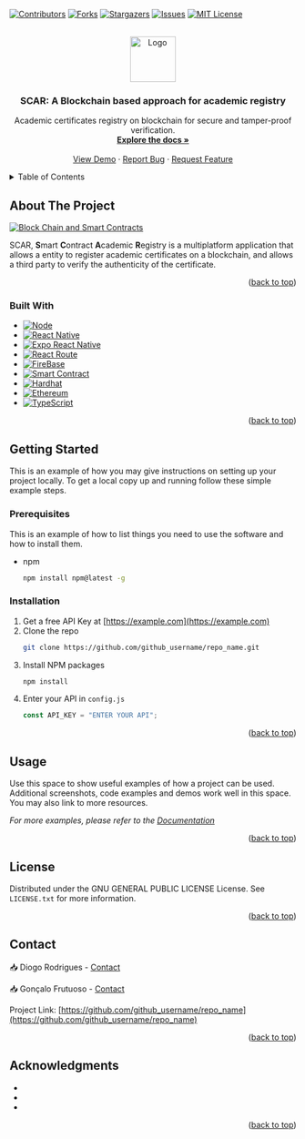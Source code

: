 <a name="readme-top"></a>

<!-- PROJECT SHIELDS -->
<!--
*** I'm using markdown "reference style" links for readability.
*** Reference links are enclosed in brackets [ ] instead of parentheses ( ).
*** See the bottom of this document for the declaration of the reference variables
*** for contributors-url, forks-url, etc. This is an optional, concise syntax you may use.
*** https://www.markdownguide.org/basic-syntax/#reference-style-links
-->

[![Contributors][contributors-shield]][contributors-url]
[![Forks][forks-shield]][forks-url]
[![Stargazers][stars-shield]][stars-url]
[![Issues][issues-shield]][issues-url]
[![MIT License][license-shield]][license-url]

<!-- PROJECT LOGO -->
<br />
<div align="center">
  <a href="https://github.com/DiGo-Certify/DiGo-certify-app">
    <img src="images/logo.png" alt="Logo" width="80" height="80">
  </a>

<h3 align="center">SCAR: A Blockchain based approach for academic registry</h3>

  <p align="center">
    Academic certificates registry on blockchain for secure and tamper-proof verification.
    <br />
    <a href="https://github.com/DiGo-Certify/DiGo-certify-app"><strong>Explore the docs »</strong></a>
    <br />
    <br />
    <a href="https://github.com/DiGo-Certify/DiGo-certify-app">View Demo</a>
    ·
    <a href="https://github.com/DiGo-Certify/DiGo-certify-app/issues">Report Bug</a>
    ·
    <a href="https://github.com/DiGo-Certify/DiGo-certify-app/issues">Request Feature</a>
  </p>
</div>

<!-- TABLE OF CONTENTS -->
<details>
  <summary>Table of Contents</summary>
  <ol>
    <li>
      <a href="#about-the-project">About The Project</a>
      <ul>
        <li><a href="#built-with">Built With</a></li>
      </ul>
    </li>
    <li>
      <a href="#getting-started">Getting Started</a>
      <ul>
        <li><a href="#prerequisites">Prerequisites</a></li>
        <li><a href="#installation">Installation</a></li>
      </ul>
    </li>
    <li><a href="#usage">Usage</a></li>
    <li><a href="#license">License</a></li>
    <li><a href="#contact">Contact</a></li>
    <li><a href="#acknowledgments">Acknowledgments</a></li>
  </ol>
</details>

<!-- ABOUT THE PROJECT -->

## About The Project

[![Block Chain and Smart Contracts][product-screenshot]][product-screenshot]

SCAR, **S**mart **C**ontract **A**cademic **R**egistry is a multiplatform application that allows a entity to register academic certificates on a blockchain, and allows a third party to verify the authenticity of the certificate.

<p align="right">(<a href="#readme-top">back to top</a>)</p>

### Built With

- [![Node][Node.js]][Node-url]
- [![React Native][ReactNative.js]][ReactNative-url]
- [![Expo React Native][Expo.js]][Expo-url]
- [![React Route][ReactRoute.js]][ReactRoute-url]
- [![FireBase][FireBase.js]][FireBase-url]
- [![Smart Contract][Solidity.sol]][Solidity-url]
- [![Hardhat][Hardhat.js]][Hardhat-url]
- [![Ethereum][Ethereum.js]][Ethereum-url]
- [![TypeScript][TypeScript.ts]][TypeScript-url]

<p align="right">(<a href="#readme-top">back to top</a>)</p>

<!-- GETTING STARTED -->

## Getting Started

This is an example of how you may give instructions on setting up your project locally.
To get a local copy up and running follow these simple example steps.

### Prerequisites

This is an example of how to list things you need to use the software and how to install them.

- npm
  ```sh
  npm install npm@latest -g
  ```

### Installation

1. Get a free API Key at [https://example.com](https://example.com)
2. Clone the repo
   ```sh
   git clone https://github.com/github_username/repo_name.git
   ```
3. Install NPM packages
   ```sh
   npm install
   ```
4. Enter your API in `config.js`
   ```js
   const API_KEY = "ENTER YOUR API";
   ```

<p align="right">(<a href="#readme-top">back to top</a>)</p>

<!-- USAGE EXAMPLES -->

## Usage

Use this space to show useful examples of how a project can be used. Additional screenshots, code examples and demos work well in this space. You may also link to more resources.

_For more examples, please refer to the [Documentation](https://example.com)_

<p align="right">(<a href="#readme-top">back to top</a>)</p>

<!-- LICENSE -->

## License

Distributed under the GNU GENERAL PUBLIC LICENSE License. See `LICENSE.txt` for more information.

<p align="right">(<a href="#readme-top">back to top</a>)</p>

<!-- CONTACT -->

## Contact

:inbox_tray: Diogo Rodrigues - [Contact](mailto:a49513@alunos.isel.pt)

:inbox_tray: Gonçalo Frutuoso - [Contact](mailto:a49495@alunos.isel.pt)

Project Link: [https://github.com/github_username/repo_name](https://github.com/github_username/repo_name)

<p align="right">(<a href="#readme-top">back to top</a>)</p>

<!-- ACKNOWLEDGMENTS -->

## Acknowledgments

- []()
- []()
- []()

<p align="right">(<a href="#readme-top">back to top</a>)</p>

<!-- MARKDOWN LINKS & IMAGES -->

[contributors-shield]: https://img.shields.io/github/contributors/DiGo-Certify/DiGo-certify-app.svg?style=for-the-badge
[contributors-url]: https://github.com/DiGo-Certify/DiGo-certify-app/graphs/contributors
[forks-shield]: https://img.shields.io/github/forks/DiGo-Certify/DiGo-certify-app.svg?style=for-the-badge
[forks-url]: https://github.com/DiGo-Certify/DiGo-certify-app/network/members
[stars-shield]: https://img.shields.io/github/stars/DiGo-Certify/DiGo-certify-app.svg?style=for-the-badge
[stars-url]: https://github.com/DiGo-Certify/DiGo-certify-app/stargazers
[issues-shield]: https://img.shields.io/github/issues/DiGo-Certify/DiGo-certify-app.svg?style=for-the-badge
[issues-url]: https://github.com/DiGo-Certify/DiGo-certify-app/issues
[license-shield]: https://img.shields.io/github/license/DiGo-Certify/DiGo-certify-app.svg?style=for-the-badge
[license-url]: https://github.com/DiGo-Certify/DiGo-certify-app/blob/main/LICENSE
[product-screenshot]: ./docs/images/blockchain-and-smart-contract-image.png
[Node.js]: https://img.shields.io/badge/node.js-6DA55F?style=for-the-badge&logo=node.js&logoColor=white
[Node-url]: https://nodejs.org/
[Expo.js]: https://img.shields.io/badge/expo-1C1E24?style=for-the-badge&logo=expo&logoColor=#D04A37
[Expo-url]: https://docs.expo.dev/
[Solidity.sol]: https://img.shields.io/badge/solidity-363636?style=for-the-badge&logo=solidity&logoColor=white
[Solidity-url]: https://docs.soliditylang.org/en/v0.8.7/
[Hardhat.js]: https://img.shields.io/badge/hardhat-000000?style=for-the-badge&logo=hardhat&logoColor=white
[Hardhat-url]: https://hardhat.org/
[Ethereum.js]: https://img.shields.io/badge/ethereum-3C3C3D?style=for-the-badge&logo=ethereum&logoColor=white
[Ethereum-url]: https://ethereum.org/en/
[FireBase.js]: https://img.shields.io/badge/firebase-FFCA28?style=for-the-badge&logo=firebase&logoColor=black
[FireBase-url]: https://firebase.google.com/
[ReactRoute.js]: https://img.shields.io/badge/react%20router-CA4245?style=for-the-badge&logo=react-router&logoColor=white
[ReactRoute-url]: https://reactrouter.com/
[TypeScript.ts]: https://img.shields.io/badge/typescript-3178C6?style=for-the-badge&logo=typescript&logoColor=white
[TypeScript-url]: https://www.typescriptlang.org/
[ReactNative.js]: https://img.shields.io/badge/react_native-%2320232a.svg?style=for-the-badge&logo=react&logoColor=%2361DAFB
[ReactNative-url]: https://reactnative.dev/

